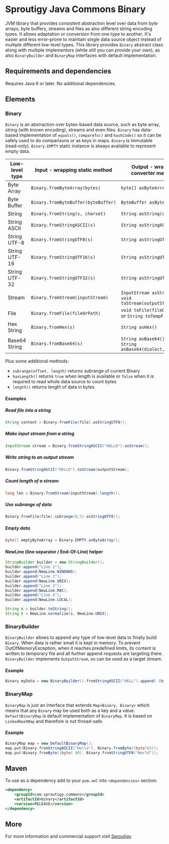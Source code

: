# Sproutigy Java Commons Binary
JVM library that provides consistent abstraction level over data from byte arrays, byte buffers, streams and files as also different string encoding types.
It allows adaptation or conversion from one type to another. It's easier and less error-prone to maintain single data source object instead of multiple different low-level types.
This library provides `Binary` abstract class along with multiple implementors (while still you can provide your own), as also `BinaryBuilder` and `BinaryMap` interfaces with default implementation.


## Requirements and dependencies
Requires Java 6 or later. No additional dependencies.


## Elements


### Binary
`Binary` is an abstraction over bytes-based data source, such as byte array, string (with known encoding), streams and even files. `Binary` has data-based implementation of `equals()`, `compareTo()` and `hashCode()` so it can be safely used to do comparisons or as keys in maps. `Binary` is immutable (read-only).
`Binary.EMPTY` static instance is always available to represent empty data.

Low-level type | Input - wrapping static method | Output - wrapper converter method 
--- | --- | ---
Byte Array | `Binary.fromByteArray(bytes)` | `byte[] asByteArray()`
Byte Buffer | `Binary.fromByteBuffer(byteBuffer)` | `ByteBuffer asByteBuffer()`
String | `Binary.fromString(s, charset)` | `String asString(charset)`
String ASCII | `Binary.fromStringASCII(s)` | `String asStringASCII()`
String UTF-8 | `Binary.fromStringUTF8(s)` | `String asStringUTF8()`
String UTF-16 | `Binary.fromStringUTF16(s)` | `String asStringUTF16()`
String UTF-32 | `Binary.fromStringUTF32(s)` | `String asStringUTF32()`
Stream | `Binary.fromStream(inputStream)` | `InputStream asStream()` or `void toStream(outputStream)`
File | `Binary.fromFile(fileOrPath)` | `void toFile(fileOrPath)` or `String toTempFile()`
Hex String | `Binary.fromHex(s)` | `String asHex()`
Base64 String | `Binary.fromBase64(s)` | `String asBase64()` or `String asBase64(dialect,padding)`

Plus some additional methods:
- `subrange(offset, length)` returns subrange of current Binary
- `hasLength()` returns `true` when length is available or `false` when it is required to read whole data source to count bytes
- `length()` returns length of data in bytes 

#### Examples

##### Read file into a string
```java
String content = Binary.fromFile(file).asStringUTF8();
```

##### Make input stream from a string
```java
InputStream stream = Binary.fromStringASCII("HELLO").asStream();
```

##### Write string to an output stream
```java
Binary.fromStringASCII("HELLO").toStream(outputStream);
```

##### Count length of a stream
```java
long len = Binary.fromStream(inputStream).length();
```

##### Use subrange of data
```java
Binary.fromFile(file).subrange(0,5).asStringUTF8();
```


##### Empty data
```java
byte[] emptyByteArray = Binary.EMPTY.asByteArray();
```

#### NewLine (line separator / End-Of-Line) helper
```java
StringBuilder builder = new StringBuilder();
builder.append("Line 1");
builder.append(NewLine.WINDOWS);
builder.append("Line 2");
builder.append(NewLine.UNIX);
builder.append("Line 3");
builder.append(NewLine.MAC);
builder.append("Line 4");
builder.append(NewLine.LOCAL);

String s = builder.toString();
String t = NewLine.normalize(s, NewLine.UNIX);
```


### BinaryBuilder
`BinaryBuilder` allows to append any type of low-level data to finally build `Binary`.
When data is rather small it is kept in memory. To prevent OutOfMemoryException, when it reaches predefined limits, its content is written to temporary file and all further append requests are targeting there.
`BinaryBuilder` implements `OutputStream`, so can be used as a target stream.

#### Example
```java
Binary myData = new BinaryBuilder().fromStringASCII("HELL").append( (byte)79 ).build();
```

### BinaryMap
`BinaryMap` is just an interface that extends `Map<Binary, Binary>` which means that any `Binary` may be used both as a key and a value.
`DefaultBinaryMap` is default implementation of `BinaryMap`. It is based on `LinkedHashMap` and therefore is not thread-safe.


#### Example
```java
BinaryMap map = new DefaultBinaryMap();
map.put(Binary.fromStringASCII("Hello"), Binary.fromByte((byte)65));
map.put(Binary.fromByte((byte) 90), Binary.fromStringUTF8("World"));
```


## Maven

To use as a dependency add to your `pom.xml` into `<dependencies>` section: 
```xml
<dependency>
    <groupId>com.sproutigy.commons</groupId>
    <artifactId>binary</artifactId>
    <version>RELEASE</version>
</dependency>
```

## More
For more information and commercial support visit [Sproutigy](http://www.sproutigy.com/opensource)
